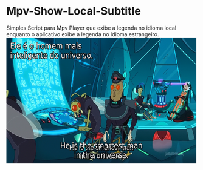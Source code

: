 # Mpv-Show-Local-Subtitle
Simples Script para Mpv Player que exibe a legenda no idioma local enquanto o aplicativo exibe a legenda no 
idioma estrangeiro. 
<img src="https://github.com/Uitalo/Mpv-Show-Local-Subtitle/blob/master/Screenshot%20from%202018-08-23%2019-19-28.png?raw=true" alt="Trulli" width="500" height="333">

